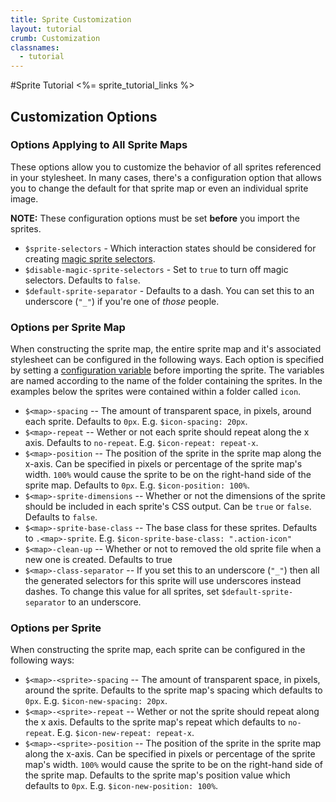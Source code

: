 ```yaml
---
title: Sprite Customization
layout: tutorial
crumb: Customization
classnames:
  - tutorial
---
```

#Sprite Tutorial
<%= sprite_tutorial_links %>
## Customization Options

### Options Applying to All Sprite Maps

These options allow you to customize the behavior of all sprites
referenced in your stylesheet. In many cases, there's a configuration option
that allows you to change the default for that sprite map or even an
individual sprite image.

**NOTE:** These configuration options must be set **before** you import the
sprites.

* `$sprite-selectors` - Which interaction states should be considered
  for creating [magic sprite selectors](/help/tutorials/spriting/magic-selectors/).
* `$disable-magic-sprite-selectors` - Set to `true` to turn off magic
  selectors. Defaults to `false`.
* `$default-sprite-separator` - Defaults to a dash. You can set this to
  an underscore (`"_"`) if you're one of *those* people.

### Options per Sprite Map

When constructing the sprite map, the entire sprite map and it's associated stylesheet
can be configured in the following ways. Each option is specified by setting a [configuration
variable](/help/tutorials/configurable-variables/) before importing the sprite. The variables
are named according to the name of the folder containing the sprites. In the examples below
the sprites were contained within a folder called `icon`.

* `$<map>-spacing` -- The amount of transparent space, in pixels, around each sprite.
  Defaults to `0px`. E.g. `$icon-spacing: 20px`.
* `$<map>-repeat` -- Wether or not each sprite should repeat along the x axis. Defaults
  to `no-repeat`. E.g. `$icon-repeat: repeat-x`.
* `$<map>-position` -- The position of the sprite in the sprite map along the x-axis. Can
  be specified in pixels or percentage of the sprite map's width. `100%` would cause the
  sprite to be on the right-hand side of the sprite map. Defaults to `0px`.
  E.g. `$icon-position: 100%`.
* `$<map>-sprite-dimensions` -- Whether or not the dimensions of the sprite should be
  included in each sprite's CSS output. Can be `true` or `false`. Defaults to `false`.
* `$<map>-sprite-base-class` -- The base class for these sprites. Defaults to `.<map>-sprite`.
  E.g. `$icon-sprite-base-class: ".action-icon"`
* `$<map>-clean-up` -- Whether or not to removed the old sprite file
  when a new one is created. Defaults to true
* `$<map>-class-separator` -- If you set this to an underscore (`"_"`)
  then all the generated selectors for this sprite will use underscores
  instead dashes. To change this value for all sprites, set
  `$default-sprite-separator` to an underscore.

### Options per Sprite

When constructing the sprite map, each sprite can be configured in the following ways:

* `$<map>-<sprite>-spacing` -- The amount of transparent space, in pixels, around the sprite. Defaults
  to the sprite map's spacing which defaults to `0px`. E.g. `$icon-new-spacing: 20px`.
* `$<map>-<sprite>-repeat` -- Wether or not the sprite should repeat along the x axis. Defaults
  to the sprite map's repeat which defaults to `no-repeat`. E.g. `$icon-new-repeat: repeat-x`.
* `$<map>-<sprite>-position` -- The position of the sprite in the sprite map along the x-axis. Can
  be specified in pixels or percentage of the sprite map's width. `100%` would cause the
  sprite to be on the right-hand side of the sprite map. Defaults to the sprite map's
  position value which defaults to `0px`. E.g. `$icon-new-position: 100%`.
